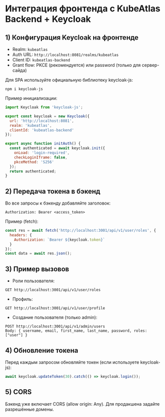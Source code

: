 # Интеграция фронтенда с KubeAtlas Backend + Keycloak

## 1) Конфигурация Keycloak на фронтенде

- Realm: `kubeatlas`
- Auth URL: `http://localhost:8081/realms/kubeatlas`
- Client ID: `kubeatlas-backend`
- Grant flow: PKCE (рекомендуется) или password (только для сервер-сайда)

Для SPA используйте официальную библиотеку keycloak-js:
```
npm i keycloak-js
```
Пример инициализации:
```js
import Keycloak from 'keycloak-js';

export const keycloak = new Keycloak({
  url: 'http://localhost:8081',
  realm: 'kubeatlas',
  clientId: 'kubeatlas-backend'
});

export async function initAuth() {
  const authenticated = await keycloak.init({
    onLoad: 'login-required',
    checkLoginIframe: false,
    pkceMethod: 'S256'
  });
  return authenticated;
}
```

## 2) Передача токена в бэкенд

Во все запросы к бэкенду добавляйте заголовок:
```
Authorization: Bearer <access_token>
```
Пример (fetch):
```js
const res = await fetch('http://localhost:3001/api/v1/user/roles', {
  headers: {
    Authorization: `Bearer ${keycloak.token}`
  }
});
const data = await res.json();
```

## 3) Пример вызовов

- Роли пользователя:
```
GET http://localhost:3001/api/v1/user/roles
```
- Профиль:
```
GET http://localhost:3001/api/v1/user/profile
```
- Создание пользователя (только admin):
```
POST http://localhost:3001/api/v1/admin/users
Body: { username, email, first_name, last_name, password, roles: ["user"] }
```

## 4) Обновление токена

Перед каждым запросом обновляйте токен (если используете keycloak-js):
```js
await keycloak.updateToken(30).catch(() => keycloak.login());
```

## 5) CORS

Бэкенд уже включает CORS (allow origin: Any). Для продакшена задайте разрешённые домены.
